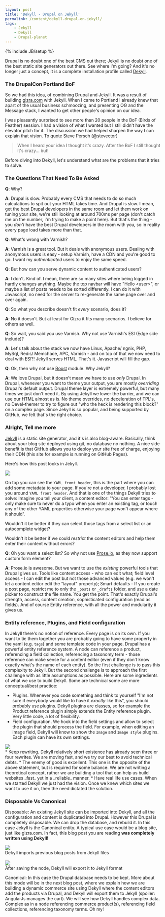 ```yaml
---
layout: post
title: 'Dekyll - Drupal on Jekyll'
permalink: /content/dekyll-drupal-on-jekyll/
tags:
    - Jekyll
    - Dekyll
    - Drupal-planet
---
```

{% include JB/setup %}

Drupal is no doubt one of the best CMS out there; Jekyll is no doubt one of the best static site generators out there. See where I'm going? And it's no longer just a concept, it is a complete installation profile called [Dekyll](https://github.com/Gizra/dekyll).

### The DrupalCon Portland BoF

So we had this idea, of combining Drupal and Jekyll. It was a result of building [gizra.com](http://gizra.com) with Jekyll. When I came to Portland I already knew that apart of the usual business schmoozing, and presenting OG and the Message stack, I wanted to get other people's opinion on our idea.

I was pleasantly surprised to see more than 20 people in the BoF (Birds of Feather) session. I had a vision of what I wanted but I still didn't have the elevator pitch for it. The discussion we had helped sharpen the way I can explain that vision. To quote Steve Persch (@stevector)

> When I heard your idea I thought it's crazy. After the BoF I still thought it's crazy... but!

Before diving into Dekyll, let's understand what are the problems that it tries to solve.

<!-- more -->

### The Questions That Need To Be Asked

**Q**: Why?

**A**: Drupal is slow. Probably every CMS that needs to do so much calculations to spit out your HTML takes time. And Drupal is slow. I mean, get the best Drupal developers in the same room and let them work on tuning your site, we're still looking at around 700ms per page (don't catch me on the number, I'm trying to make a point here). But that's the thing - you _don't_ have the best Drupal developers in the room with you, so in reality every page load takes more than that.


**Q**: What's wrong with Varnish?

**A**: Varnish is a great tool. But it deals with anonymous users. Dealing with anonymous users is easy - setup Varnish, have a CDN and you're good to go. I want my _authenticated_ users to enjoy the same speed.


**Q**: But how can you serve dynamic content to authenticated users?

**A**: I don't. Kind of. I mean, there are so many sites where being logged in hardly changes anything. Maybe the top navbar will have "Hello &lt;user&gt;", or maybe a list of posts needs to be sorted differently. I can do it with Javascript, no need for the server to re-generate the same page over and over again.


**Q**: So what you describe doesn't fit _every_ scenario, does it?

**A**: No it doesn't. But at least for Gizra it fits many scenarios. I believe for others as well.


**Q**: So wait, you said you use Varnish. Why not use Varnish's ESI (Edge side include)?

**A**: Let's talk about the stack we now have Linux, Apache/ ngnix, PHP, MySql, Redis/ Memchace, APC, Varnish - and on top of that we now need to deal with ESI?! Jekyll serves HTML. That's it. Javascript will fill the gap.


**Q**: Ok, then why not use [Boost](https://drupal.org/project/boost) module. Why Jekyll?

**A**: We love Drupal, but it doesn't mean we have to use _only_ Drupal. In Drupal, whenever you want to theme your output, you are mostly _overriding_ Drupal's default output. Drupal theme layer is extremely powerful, but many times we just don't need it. By using Jekyll we lower the barrier, and we can use our HTML almost as is. No theme overrides, no deceleration of TPL's, no Devel-themer to try to figure out "who the heck is rendering this block?" on a complex page. Since Jekyll is so popular, and being supported by GitHub, we felt that's the right choice.

### Alright, Tell me more

[Jekyll](http://jekyllrb.com/) is a static site generator, and it's is also blog-aware. Basically, think about your blog site deployed using git, no database no nothing. A nice side benefit is that GitHub allows you to deploy your site free of charge, enjoying their CDN (this site for example is running on GitHub Pages).

Here's how this post looks in Jekyll.

<div class="thumbnail">
  <img src="/assets/images/legacy/dekyll-jekyll-file.jpg" />
</div>

On top you can see the ``YAML front header``, this is the part where you can add some metadata to your page. If you're not a developer, I probably lost you around ``YAML front header``. And that is one of the things Dekyll tries to solve: Imagine you tell your client, a content editor: "You can enter tags - only make sure to never do a typo when you enter an existing tag, or touch any of the other YAML properties otherwise your page won't appear where it should".

Wouldn't it be better if they can select those tags from a select list or an autocomplete widget?

Wouldn't it be better if we could _restrict_ the content editors and help them enter their content without errors?

**Q**: Oh you want a select list? So why not use [Prose.io](http://prose.io), as they now support custom form element?

**A**: Prose.io is awesome. But we want to use the _existing_ powerful tools that Drupal gives us. Tools like content access - who can edit what; field level access - I can edit the post but not those advanced values (e.g. we won't let a content editor edit the "layout" property); Smart defaults - If you create a post page, restrict me to only the ``_posts`` or ``_drafts`` folder, and use a date picker to construct the file name. You get the point. That's exactly Drupal's strength, access, content creation, sophisticated configuration (read as fields). And of course Entity reference, with all the power and modularity it gives us.

### Entity reference, Plugins, and Field configuration

In Jekyll there's no notion of reference. Every page is on its own. If you want to tie them together you are probably going to have some property in the yaml (e.g. ``tags``) and some template code in your page.
Drupal has a powerful entity reference system. A node can reference a product, referencing a field collection, referencing a taxonomy term - those reference can make sense for a content editor (even if they don't know exactly what's the name of each entity). So the first challenge is to pass this complexity to Jekyll. But the second challenge is to approach the first challenge with as little assumptions as possible.
Here are some ingredients of what we use to build Dekyll. Some are technical some are more conceptual/best practice:

* Plugins. Whenever you code something and think to yourself "I'm not sure if everybody would like to have it _exactly_ like this", you should probably use plugins. Dekyll plugins are classes, so for example the Product reference plugin simply extends the Entity reference plugin. Very little code, a lot of flexibility.
* Field configuration. We hook into the field settings and allow to select the plugin that should process the field. For example, when editing an image field, Dekyll will know to show the ``Image`` and ``Image style`` plugins. Each plugin can have its own settings.
<div class="thumbnail">
  <img src="/assets/images/legacy/dekyll-file-configuration.jpg" />
</div>
* Keep rewriting. Dekyll relatively short existence has already seen three or four rewrites. We are moving fast, and we try our best to avoid technical debts.
* The enemy of good is excellent. This one is the opposite of the above statement, but is required for some balance. We are not writing a theoretical concept, rather we are building a tool that can help us build websites _fast_ yet in a  _reliable_ manner.
* Have real life use cases. When we started Dekyll we just had the vision. Once we knew which sites we want to use it on, then the need dictated the solution.

### Disposable Vs Canonical

Disposable: An existing Jekyll site can be imported into Dekyll, and all the configuration and content is duplicated into Drupal. However this Drupal is completely disposable. We can drop the database, and rebuild it. In this case Jekyll is the Canonical entity. A typical use case would be a blog site, just like gizra.com. In fact, this blog post you are reading **was completely written using Dekyll!**

<div class="thumbnail">
  <img src="/assets/images/legacy/dekyll-import.jpg" />
  <div class="caption">Dekyll imports previous blog posts from Jekyll files</div>
</div>

<br />
<div class="thumbnail">
  <img src="/assets/images/legacy/dekyll-node-edit.jpg" />
  <div class="caption">After saving the node, Dekyll will export it to Jekyll format</div>
</div>

Canonical: In this case the Drupal database needs to be kept. More about this mode will be in the next blog post, where we explain how we are building a dynamic commerce site using Dekyll where the content editors add the products via Drupal, and Dekyll will export them to Jekyll (spoiler: AngularJs manages the cart). We will see how Dekyll handles complex data. Complex as in a node referencing commerce product(s), referencing field collections, referencing taxonomy terms. Oh my!
